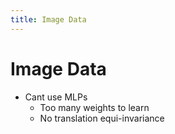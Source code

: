 ```yaml
---
title: Image Data
---
```


# Image Data
- Cant use MLPs 
	- Too many weights to learn
	- No translation equi-invariance







































































